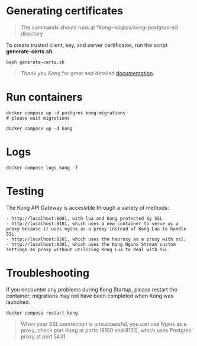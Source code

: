 # Generating certificates

> The commands should runs at **kong-recipes/kong-postgres-ssl* directory

To create trusted client, key, and server certificates, run the script **generate-certs.sh**.

```shell
bash generate-certs.sh
```

> Thank you Kong for great and detailed [documentation](https://docs.konghq.com/gateway/latest/production/networking/configure-postgres-tls/).

# Run containers

```shell
docker compose up -d postgres kong-migrations
# please wait migrations

docker compose up -d kong
```

# Logs

```shell
docker compose logs kong -f
```

# Testing

The Kong API Gateway is accessible through a variety of methods:

    - http://localhost:8001, with lua and Kong protected by SSL
    - http://localhost:8101, which uses a new container to serve as a proxy because it uses nginx as a proxy instead of Kong Lua to handle SSL.
    - http://localhost:8201, which uses the haproxy as a proxy with ssl;
    - http://localhost:8301, which uses the Kong Nginx Stream custom settings as proxy without utilizing Kong Lua to deal with SSL.

# Troubleshooting

If you encounter any problems during Kong Startup, please restart the container; migrations may not have been completed when Kong was launched.

```shell
docker compose restart kong 
```

> When your SSL connection is unsuccessful, you can use Nginx as a proxy, check port Kong at ports (8100 and 8101), which uses Postgres proxy at port 5431.

